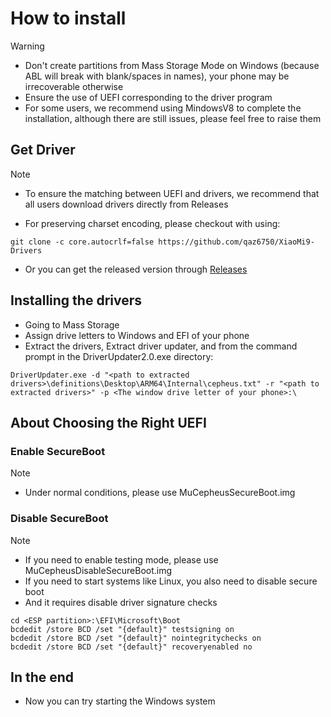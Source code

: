 # How to install

> [!WARNING]
> - Don't create partitions from Mass Storage Mode on Windows (because ABL will break with blank/spaces in names), your phone may be irrecoverable otherwise
> - Ensure the use of UEFI corresponding to the driver program
> - For some users, we recommend using MindowsV8 to complete the installation, although there are still issues, please feel free to raise them

## Get Driver
> [!NOTE]
> - To ensure the matching between UEFI and drivers, we recommend that all users download drivers directly from Releases

* For preserving charset encoding, please checkout with using:
```
git clone -c core.autocrlf=false https://github.com/qaz6750/XiaoMi9-Drivers
```
* Or you can get the released version through [Releases](https://github.com/qaz6750/XiaoMi9-Drivers/releases) 

## Installing the drivers
* Going to Mass Storage
* Assign drive letters to Windows and EFI of your phone
* Extract the drivers, Extract driver updater, and from the command prompt in the DriverUpdater2.0.exe directory:

```
DriverUpdater.exe -d "<path to extracted drivers>\definitions\Desktop\ARM64\Internal\cepheus.txt" -r "<path to extracted drivers>" -p <The window drive letter of your phone>:\
```
## About Choosing the Right UEFI
### Enable SecureBoot
> [!NOTE]
> - Under normal conditions, please use MuCepheusSecureBoot.img
### Disable SecureBoot
> [!NOTE]
> - If you need to enable testing mode, please use MuCepheusDisableSecureBoot.img
> - If you need to start systems like Linux, you also need to disable secure boot
> - And it requires disable driver signature checks
```
cd <ESP partition>:\EFI\Microsoft\Boot
bcdedit /store BCD /set "{default}" testsigning on
bcdedit /store BCD /set "{default}" nointegritychecks on
bcdedit /store BCD /set "{default}" recoveryenabled no

```
## In the end
* Now you can try starting the Windows system
